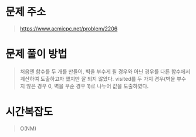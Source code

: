 # 문제 주소
> https://www.acmicpc.net/problem/2206

# 문제 풀이 방법
> 처음엔 함수를 두 개를 만들어, 벽을 부수게 될 경우와 아닌 경우를 다른 함수에서 계산하여 도출하고자 했지만 잘 되지 않았다.
> visited를 두 가지 경우(벽을 부수지 않은 경우 0, 벽을 부순 경우 1)로 나누어 값을 도출하였다.

# 시간복잡도
> O(NM)

